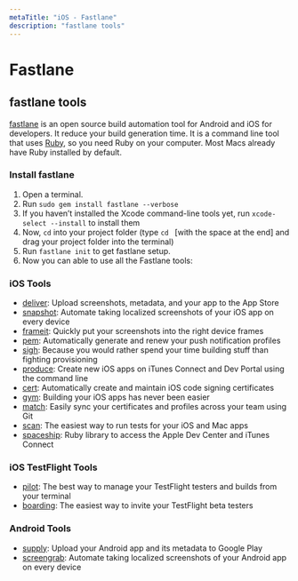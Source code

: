 ```yaml
---
metaTitle: "iOS - Fastlane"
description: "fastlane tools"
---
```


# Fastlane



## fastlane tools


[fastlane](https://fastlane.tools) is an open source build automation tool for Android and iOS for developers. It reduce your build generation time. It is a command line tool that uses [Ruby](http://ruby-lang.org/en), so you need Ruby on your computer. Most Macs already have Ruby installed by default.

### Install fastlane

1. Open a terminal.
1. Run `sudo gem install fastlane --verbose`
1. If you haven’t installed the Xcode command-line tools yet, run `xcode-select --install` to install them
1. Now, `cd` into your project folder (type `cd ` [with the space at the end] and drag your project folder into the terminal)
1. Run `fastlane init` to get fastlane setup.
1. Now you can able to use all the Fastlane tools:

### iOS Tools

- [deliver](https://github.com/fastlane/fastlane/tree/master/deliver): Upload screenshots, metadata, and your app to the App Store
- [snapshot](https://github.com/fastlane/fastlane/tree/master/snapshot): Automate taking localized screenshots of your iOS app on every device
- [frameit](https://github.com/fastlane/fastlane/tree/master/frameit): Quickly put your screenshots into the right device frames
- [pem](https://github.com/fastlane/fastlane/tree/master/pem): Automatically generate and renew your push notification profiles
- [sigh](https://github.com/fastlane/fastlane/tree/master/sigh): Because you would rather spend your time building stuff than fighting               provisioning
- [produce](https://github.com/fastlane/fastlane/tree/master/produce): Create new iOS apps on iTunes Connect and Dev Portal using the command line
- [cert](https://github.com/fastlane/fastlane/tree/master/cert): Automatically create and maintain iOS code signing certificates
- [gym](https://github.com/fastlane/fastlane/tree/master/gym): Building your iOS apps has never been easier
- [match](https://github.com/fastlane/fastlane/tree/master/match): Easily sync your certificates and profiles across your team using Git
- [scan](https://github.com/fastlane/fastlane/tree/master/scan): The easiest way to run tests for your iOS and Mac apps
- [spaceship](https://github.com/fastlane/fastlane/tree/master/spaceship): Ruby library to access the Apple Dev Center and iTunes Connect

### iOS TestFlight Tools

- [pilot](https://github.com/fastlane/fastlane/tree/master/pilot): The best way to manage your TestFlight testers and builds from your terminal
- [boarding](https://github.com/fastlane/boarding): The easiest way to invite your TestFlight beta testers

### Android Tools

- [supply](https://github.com/fastlane/fastlane/tree/master/supply): Upload your Android app and its metadata to Google Play
- [screengrab](https://github.com/fastlane/fastlane/tree/master/screengrab): Automate taking localized screenshots of your Android app on every device

